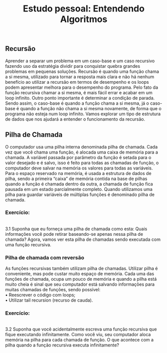 <h1 align="center">
  Estudo pessoal: Entendendo Algoritmos
</h1>

</br>

## Recursão
Aprender a separar um problema em um caso-base e um caso recursivo fazendo uso da estratégia dividir para conquistar quebra grandes problemas em pequenas soluções.
Recursão é quando uma função chama a si mesma, utilizado para tornar a resposta mais clara e não há nenhum benefício ao utilizar a recursão em termos de desempenho e os loops podem apresentar melhora para o desempenho do programa. Pelo fato da função recursiva chamar a si mesma, é mais fácil errar e acabar em um loop infinito.
Outro ponto importante é determinar a condição de parada. Sendo assim, o caso-base é quando a função chama a si mesma, já o caso-base é quando a função não chama a si mesma novamente, de forma que o programa não esteja num loop infinito. Vamos explorar um tipo de estrutura de dados que nos ajudará a entender o funcionamento da recursão.

## Pilha de Chamada
O computador usa uma pilha interna denominada pilha de chamada. Cada vez que você chama uma função, é alocada uma caixa de memória para a chamada. A variável passada por parâmetro da função é setada para o valor desejado e é salvo, isso é feito para todas as chamadas de função, o computador deve salvar na memória os valores para todas as variáveis. 
Para o espaço reservado na memória, é usada a estrutura de dados de pilha, sendo a primeira “caixa” de memória contida na base de pilhas quando a função é chamada dentro da outra, a chamada de função fica pausada em um estado parcialmente completo.
Quando utilizamos uma pilha para guardar variáveis de múltiplas funções é denominado pilha de chamada. 

### Exercício:
</br>
  3.1 Suponha que eu forneça uma pilha de chamada como esta:
Quais informações você pode retirar baseando-se apenas nessa pilha de chamada? Agora, vamos ver esta pilha de chamadas sendo executada com uma função recursiva. 
</br>

### Pilha de chamada com reversão
As funções recursivas também utilizam pilha de chamadas. Utilizar pilha é conveniente, mas pode custar muito espaço de memória. Cada uma das funções de chamada, ocupa um pouco de memória e quando a pilha está muito cheia é sinal que seu computador está salvando informações para muitas chamadas de funções, sendo possível: 
</br>
• Reescrever o código com loops;
</br>
• ⁠Utilizar tail recursion (recurso de cauda).
</br>

### Exercício:
</br>
  3.2 Suponha que você acidentalmente escreva uma função recursiva que fique executando infinitamente. Como você viu, seu computador aloca memória na pilha para cada chamada de função. O que acontece com a pilha quando a função recursiva executa infinitamente?
</br>


